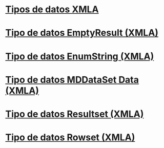 # [Tipos de datos XMLA](xml-data-types-xmla.md)

# [Tipo de datos EmptyResult (XMLA)](emptyresult-data-type-xmla.md)
# [Tipo de datos EnumString (XMLA)](enumstring-data-type-xmla.md)
# [Tipo de datos MDDataSet Data (XMLA)](mddataset-data-type-xmla.md)
# [Tipo de datos Resultset (XMLA)](resultset-data-type-xmla.md)
# [Tipo de datos Rowset (XMLA)](rowset-data-type-xmla.md)
